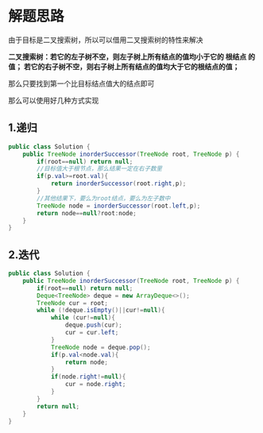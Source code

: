 # 解题思路

由于目标是二叉搜索树，所以可以借用二叉搜索树的特性来解决

**二叉搜索树：若它的左子树不空，则左子树上所有结点的值均小于它的 根结点 的值； 若它的右子树不空，则右子树上所有结点的值均大于它的根结点的值；**

那么只要找到第一个比目标结点值大的结点即可

那么可以使用好几种方式实现

## 1.递归

```java
public class Solution {
    public TreeNode inorderSuccessor(TreeNode root, TreeNode p) {
        if(root==null) return null;
        //目标值大于根节点，那么结果一定在右子数里
        if(p.val>=root.val){
            return inorderSuccessor(root.right,p);
        }
        //其他结果下，要么为root结点，要么为左子数中
        TreeNode node = inorderSuccessor(root.left,p);
        return node==null?root:node;
    }
}
```



## 2.迭代

```java
public class Solution {
    public TreeNode inorderSuccessor(TreeNode root, TreeNode p) {
        if(root==null) return null;
        Deque<TreeNode> deque = new ArrayDeque<>();
        TreeNode cur = root;
        while (!deque.isEmpty()||cur!=null){
            while (cur!=null){
                deque.push(cur);
                cur = cur.left;
            }
            TreeNode node = deque.pop();
            if(p.val<node.val){
                return node;
            }
            if(node.right!=null){
                cur = node.right;
            }
        }
        return null;
    }
}
```

